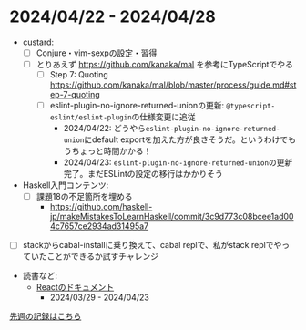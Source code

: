 # 2024/04/22 - 2024/04/28

- custard:
    - [ ] Conjure・vim-sexpの設定・習得
    - [ ] とりあえず <https://github.com/kanaka/mal> を参考にTypeScriptでやる
        - [ ] Step 7: Quoting <https://github.com/kanaka/mal/blob/master/process/guide.md#step-7-quoting>
        - [ ] eslint-plugin-no-ignore-returned-unionの更新: `@typescript-eslint/eslint-plugin`の仕様変更に追従
            - 2024/04/22: どうやら`eslint-plugin-no-ignore-returned-union`にdefault exportを加えた方が良さそうだ。というわけでもうちょっと時間かかる！
            - 2024/04/23: `eslint-plugin-no-ignore-returned-union`の更新完了。まだESLintの設定の移行はかかりそう
- Haskell入門コンテンツ:
    - [ ] 課題18の不足箇所を埋める
        - <https://github.com/haskell-jp/makeMistakesToLearnHaskell/commit/3c9d773c08bcee1ad004c7657ce2934ad31495a7>
- [ ] stackからcabal-installに乗り換えて、cabal replで、私がstack replでやっていたことができるか試すチャレンジ
- 読書など:
    - [Reactのドキュメント](https://ja.react.dev/learn)
        - 2024/03/29 - 2024/04/23

[先週の記録はこちら](https://github.com/igrep/daily-commits/blob/db3a5fb1fbcf39cd2d080fecb65869c8622e102c/yesterday.md)
